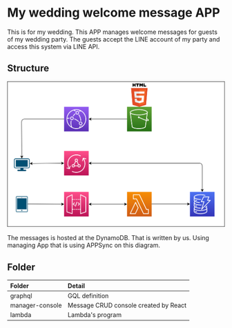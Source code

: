 # My wedding welcome message APP

This is for my wedding.
This APP manages welcome messages for guests of my wedding party. 
The guests accept the LINE account of my party and access this system via LINE API.

## Structure

![structure](/img/structure.drawio.svg)

The messages is hosted at the DynamoDB.
That is written by us. Using managing App that is using APPSync on this diagram.

## Folder

| Folder          | Detail                                |
| :-------------- | :------------------------------------ |
| graphql         | GQL definition                        |
| manager-console | Message CRUD console created by React |
| lambda          | Lambda's program                      |
